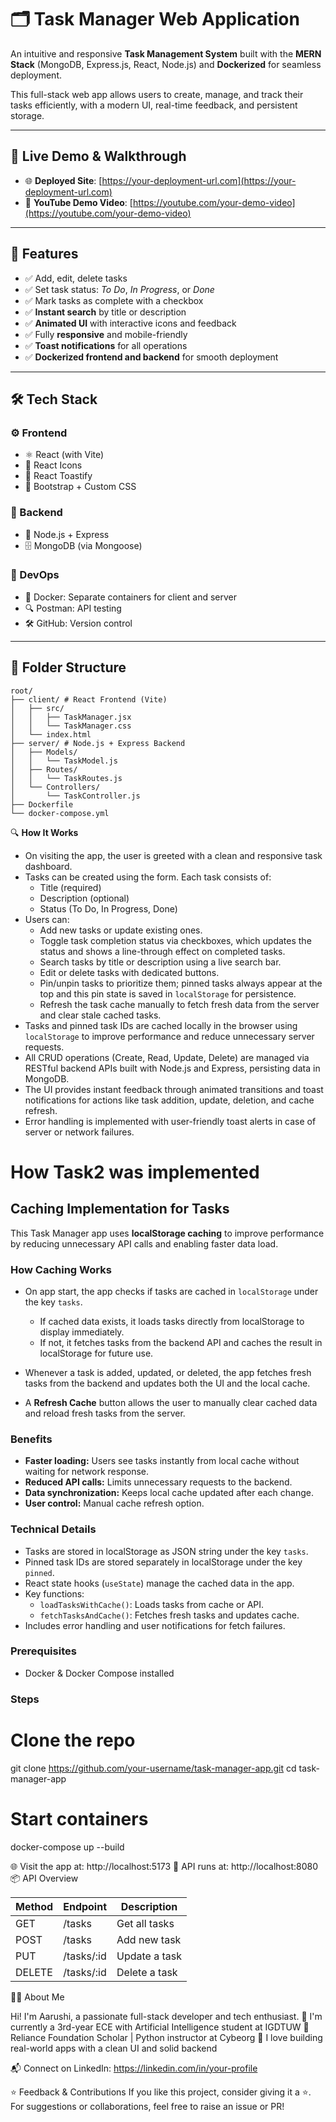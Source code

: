 # 🗂️ Task Manager Web Application

An intuitive and responsive **Task Management System** built with the **MERN Stack** (MongoDB, Express.js, React, Node.js) and **Dockerized** for seamless deployment.

This full-stack web app allows users to create, manage, and track their tasks efficiently, with a modern UI, real-time feedback, and persistent storage.

---

## 🔗 Live Demo & Walkthrough

- 🌐 **Deployed Site**: [https://your-deployment-url.com](https://your-deployment-url.com)
- 🎥 **YouTube Demo Video**: [https://youtube.com/your-demo-video](https://youtube.com/your-demo-video)

---

## 📌 Features

- ✅ Add, edit, delete tasks
- ✅ Set task status: *To Do*, *In Progress*, or *Done*
- ✅ Mark tasks as complete with a checkbox
- ✅ **Instant search** by title or description
- ✅ **Animated UI** with interactive icons and feedback
- ✅ Fully **responsive** and mobile-friendly
- ✅ **Toast notifications** for all operations
- ✅ **Dockerized frontend and backend** for smooth deployment

---

## 🛠️ Tech Stack

### ⚙️ Frontend
- ⚛️ React (with Vite)
- 🎨 React Icons
- 📢 React Toastify
- 🧩 Bootstrap + Custom CSS

### 🧠 Backend
- 🔗 Node.js + Express
- 🗄️ MongoDB (via Mongoose)

### 🐳 DevOps
- 🐳 Docker: Separate containers for client and server
- 🔍 Postman: API testing
- 🛠️ GitHub: Version control

---

## 📂 Folder Structure

```
root/
├── client/ # React Frontend (Vite)
│   ├── src/
│   │   ├── TaskManager.jsx
│   │   └── TaskManager.css
│   └── index.html
├── server/ # Node.js + Express Backend
│   ├── Models/
│   │   └── TaskModel.js
│   ├── Routes/
│   │   └── TaskRoutes.js
│   └── Controllers/
│       └── TaskController.js
├── Dockerfile
└── docker-compose.yml
```



🔍 **How It Works**

- On visiting the app, the user is greeted with a clean and responsive task dashboard.
- Tasks can be created using the form. Each task consists of:
  - Title (required)
  - Description (optional)
  - Status (To Do, In Progress, Done)
- Users can:
  - Add new tasks or update existing ones.
  - Toggle task completion status via checkboxes, which updates the status and shows a line-through effect on completed tasks.
  - Search tasks by title or description using a live search bar.
  - Edit or delete tasks with dedicated buttons.
  - Pin/unpin tasks to prioritize them; pinned tasks always appear at the top and this pin state is saved in `localStorage` for persistence.
  - Refresh the task cache manually to fetch fresh data from the server and clear stale cached tasks.
- Tasks and pinned task IDs are cached locally in the browser using `localStorage` to improve performance and reduce unnecessary server requests.
- All CRUD operations (Create, Read, Update, Delete) are managed via RESTful backend APIs built with Node.js and Express, persisting data in MongoDB.
- The UI provides instant feedback through animated transitions and toast notifications for actions like task addition, update, deletion, and cache refresh.
- Error handling is implemented with user-friendly toast alerts in case of server or network failures.

# How Task2 was implemented

## Caching Implementation for Tasks

This Task Manager app uses **localStorage caching** to improve performance by reducing unnecessary API calls and enabling faster data load.

### How Caching Works

- On app start, the app checks if tasks are cached in `localStorage` under the key `tasks`.
  - If cached data exists, it loads tasks directly from localStorage to display immediately.
  - If not, it fetches tasks from the backend API and caches the result in localStorage for future use.
  
- Whenever a task is added, updated, or deleted, the app fetches fresh tasks from the backend and updates both the UI and the local cache.

- A **Refresh Cache** button allows the user to manually clear cached data and reload fresh tasks from the server.

### Benefits

- **Faster loading:** Users see tasks instantly from local cache without waiting for network response.
- **Reduced API calls:** Limits unnecessary requests to the backend.
- **Data synchronization:** Keeps local cache updated after each change.
- **User control:** Manual cache refresh option.

### Technical Details

- Tasks are stored in localStorage as JSON string under the key `tasks`.
- Pinned task IDs are stored separately in localStorage under the key `pinned`.
- React state hooks (`useState`) manage the cached data in the app.
- Key functions:
  - `loadTasksWithCache()`: Loads tasks from cache or API.
  - `fetchTasksAndCache()`: Fetches fresh tasks and updates cache.
- Includes error handling and user notifications for fetch failures.




### Prerequisites
- Docker & Docker Compose installed
### Steps

# Clone the repo
git clone https://github.com/your-username/task-manager-app.git
cd task-manager-app

# Start containers
docker-compose up --build

🌐 Visit the app at: http://localhost:5173
🔌 API runs at: http://localhost:8080
📦 API Overview

| Method | Endpoint            | Description          |
|--------|---------------------|----------------------|
| GET    | /tasks              | Get all tasks        |
| POST   | /tasks              | Add new task         |
| PUT    | /tasks/:id          | Update a task        |
| DELETE | /tasks/:id          | Delete a task        |

🙋‍♀️ About Me

Hi! I'm Aarushi, a passionate full-stack developer and tech enthusiast.
🔹 I'm currently a 3rd-year ECE with Artificial Intelligence student at IGDTUW
🔹 Reliance Foundation Scholar | Python instructor at Cybeorg
🔹 I love building real-world apps with a clean UI and solid backend

📬 Connect on LinkedIn: https://linkedin.com/in/your-profile

⭐ Feedback & Contributions
If you like this project, consider giving it a ⭐. For suggestions or collaborations, feel free to raise an issue or PR!
